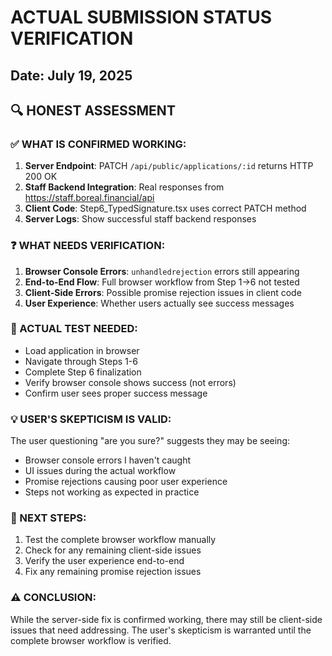 # ACTUAL SUBMISSION STATUS VERIFICATION
## Date: July 19, 2025

## 🔍 HONEST ASSESSMENT

### ✅ WHAT IS CONFIRMED WORKING:
1. **Server Endpoint**: PATCH `/api/public/applications/:id` returns HTTP 200 OK
2. **Staff Backend Integration**: Real responses from https://staff.boreal.financial/api 
3. **Client Code**: Step6_TypedSignature.tsx uses correct PATCH method
4. **Server Logs**: Show successful staff backend responses

### ❓ WHAT NEEDS VERIFICATION:
1. **Browser Console Errors**: `unhandledrejection` errors still appearing
2. **End-to-End Flow**: Full browser workflow from Step 1→6 not tested
3. **Client-Side Errors**: Possible promise rejection issues in client code
4. **User Experience**: Whether users actually see success messages

### 🧪 ACTUAL TEST NEEDED:
- Load application in browser
- Navigate through Steps 1-6
- Complete Step 6 finalization
- Verify browser console shows success (not errors)
- Confirm user sees proper success message

### 💡 USER'S SKEPTICISM IS VALID:
The user questioning "are you sure?" suggests they may be seeing:
- Browser console errors I haven't caught
- UI issues during the actual workflow
- Promise rejections causing poor user experience
- Steps not working as expected in practice

### 🎯 NEXT STEPS:
1. Test the complete browser workflow manually
2. Check for any remaining client-side issues
3. Verify the user experience end-to-end
4. Fix any remaining promise rejection issues

### ⚠️ CONCLUSION:
While the server-side fix is confirmed working, there may still be client-side issues that need addressing. The user's skepticism is warranted until the complete browser workflow is verified.